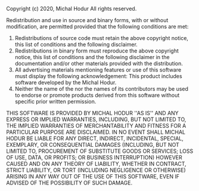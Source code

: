 Copyright (c) 2020, Michal Hodur
All rights reserved.

Redistribution and use in source and binary forms, with or without
modification, are permitted provided that the following conditions are met:
1. Redistributions of source code must retain the above copyright notice, this list of conditions and the following disclaimer.
2. Redistributions in binary form must reproduce the above copyright notice, this list of conditions and the following disclaimer in the documentation and/or other materials provided with the distribution.
3. All advertising materials mentioning features or use of this software must display the following acknowledgement: This product includes software developed by the Michal Hodur.
4. Neither the name of the <organization> nor the names of its contributors may be used to endorse or promote products derived from this software without specific prior written permission.

THIS SOFTWARE IS PROVIDED BY MICHAL HODUR ''AS IS'' AND ANY EXPRESS OR IMPLIED WARRANTIES, INCLUDING, BUT NOT LIMITED TO, THE IMPLIED WARRANTIES OF MERCHANTABILITY AND FITNESS FOR A PARTICULAR PURPOSE ARE DISCLAIMED. IN NO EVENT SHALL MICHAL HODUR BE LIABLE FOR ANY DIRECT, INDIRECT, INCIDENTAL, SPECIAL, EXEMPLARY, OR CONSEQUENTIAL DAMAGES (INCLUDING, BUT NOT LIMITED TO, PROCUREMENT OF SUBSTITUTE GOODS OR SERVICES; LOSS OF USE, DATA, OR PROFITS; OR BUSINESS INTERRUPTION) HOWEVER CAUSED AND ON ANY THEORY OF LIABILITY, WHETHER IN CONTRACT, STRICT LIABILITY, OR TORT (INCLUDING NEGLIGENCE OR OTHERWISE) ARISING IN ANY WAY OUT OF THE USE OF THIS
SOFTWARE, EVEN IF ADVISED OF THE POSSIBILITY OF SUCH DAMAGE.
